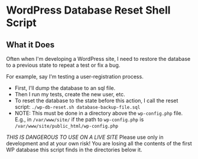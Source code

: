 WordPress Database Reset Shell Script
=====================================


What it Does
------------

Often when I'm developing a WordPress site, I need to restore the database to a previous state to repeat a test or fix a bug.  

For example, say I'm testing a user-registration process.
* First, I'll dump the database to an sql file.
* Then I run my tests, create the new user, etc.
* To reset the database to the state before this action, I call the reset script:
  `./wp-db-reset.sh database-backup-file.sql`
* NOTE: This must be done in a directory above the `wp-config.php` file.  E.g., in `/var/www/site/` if the path to `wp-config.php` is `/var/www/site/public_html/wp-config.php`

_THIS IS DANGEROUS TO USE ON A LIVE SITE_
Please use only in development and at your own risk!  You are losing all the contents of the first WP database this script finds in the directories below it.
